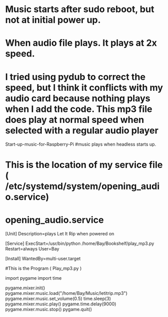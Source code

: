 # Music starts after sudo reboot, but not at initial power up.
# When audio file plays. It plays at 2x speed.
# I tried using pydub to correct the speed, but I think it conflicts with my audio card because nothing plays when I add the code. This mp3 file does play at normal speed when selected with a regular audio player

Start-up-music-for-Raspberry-Pi
#music plays when headless starts up.
# This is the location of my service file ( /etc/systemd/system/opening_audio.service)
# opening_audio.service
[Unit]
Description=plays Let It Rip when powered on

[Service]
ExecStart=/usr/bin/python /home/Bay/Bookshelf/play_mp3.py
Restart=always
User=Bay

[Install]
WantedBy=multi-user.target

#This is the Program ( Play_mp3.py )

import pygame
import time

pygame.mixer.init()
pygame.mixer.music.load("/home/Bay/Music/letitrip.mp3")
pygame.mixer.music.set_volume(0.5)
time.sleep(3)
pygame.mixer.music.play()
pygame.time.delay(9000)
pygame.mixer.music.stop()
pygame.quit()


